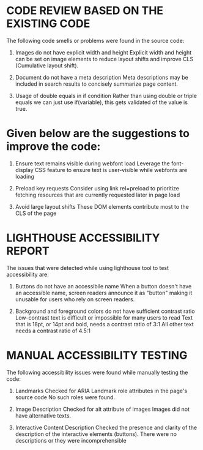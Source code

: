 # CODE REVIEW BASED ON THE EXISTING CODE

The following code smells or problems were found in the source code:
1. Images do not have explicit width and height
Explicit width and height can be set on image elements to reduce layout shifts and improve CLS (Cumulative layout shift).

2. Document do not have a meta description
Meta descriptions may be included in search results to concisely summarize page content.

3. Usage of double equals in if condition
Rather than using double or triple equals we can just use if(variable), this gets validated of the value is true.

# Given below are the suggestions to improve the code:

1. Ensure text remains visible during webfont load
   Leverage the font-display CSS feature to ensure text is user-visible while webfonts are loading

2. Preload key requests
   Consider using link rel=preload to prioritize fetching resources that are currently requested later in page load

3. Avoid large layout shifts
   These DOM elements contribute most to the CLS of the page

# LIGHTHOUSE ACCESSIBILITY REPORT

The issues that were detected while using lighthouse tool to test accessibility are:

1. Buttons do not have an accessibile name
   When a button doesn't have an accessible name, screen readers announce it as "button" making it unusable for 
   users who rely on screen readers.

2. Background and foreground colors do not have sufficient contrast ratio
   Low-contrast text is difficult or impossible for many users to read
   Text that is 18pt, or 14pt and bold, needs a contrast ratio of 3:1
   All other text needs a contrast ratio of 4.5:1

# MANUAL ACCESSIBILITY TESTING

The following accessibility issues were found while manually testing the code:

1. Landmarks
   Checked for ARIA Landmark role attributes in the page's source code
   No such roles were found.

2. Image Description
   Checked for alt attribute of images
   Images did not have alternative texts.

3. Interactive Content Description
   Checked the presence and clarity of the description of the interactive elements (buttons).
   There were no descriptions or they were incomprehensible
